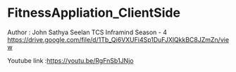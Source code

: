 # FitnessAppliation_ClientSide
Author : John Sathya Seelan TCS Inframind Season - 4
https://drive.google.com/file/d/1Tb_Qi6VXUFi4Sp1DuFJXlQkkBC8JZmZn/view

Youtube link :https://youtu.be/RgFnSb1JNjo
